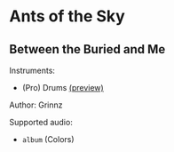 # Ants of the Sky

## Between the Buried and Me

Instruments:

  * (Pro) Drums [(preview)](http://pages.cs.wisc.edu/~tolly/customs/?title=ants-of-the-sky&artist=between-the-buried-and-me)

Author: Grinnz

Supported audio:

  * `album` (Colors)

